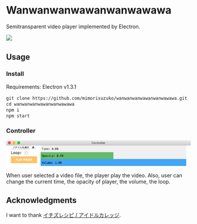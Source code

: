 # Wanwanwanwawanwanwawawa

Semitransparent video player implemented by Electron.

![](images/demo.gif)


## Usage

### Install

Requirements: Electron v1.3.1

```
git clone https://github.com/mimorisuzuko/wanwanwanwawanwanwawawa.git
cd wanwanwanwawanwanwawawa
npm i
npm start
```

### Controller

![](images/figure.png)

When user selected a video file, the player play the video. Also, user can change the current time, the opacity of player, the volume, the loop.

## Acknowledgments

I want to thank [イチズレシピ / アイドルカレッジ](https://youtu.be/252Tp9_VUC0).